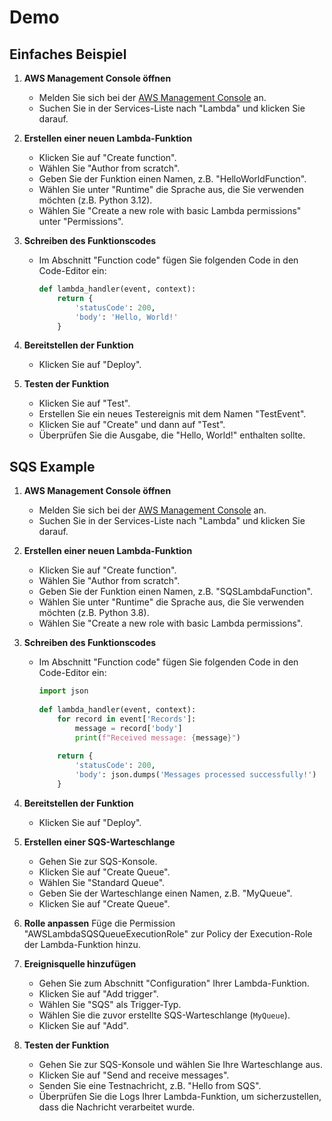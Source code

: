 # Demo
## Einfaches Beispiel

1. **AWS Management Console öffnen**
    - Melden Sie sich bei der [AWS Management Console](https://aws.amazon.com/console/) an.
    - Suchen Sie in der Services-Liste nach "Lambda" und klicken Sie darauf.

2. **Erstellen einer neuen Lambda-Funktion**
    - Klicken Sie auf "Create function".
    - Wählen Sie "Author from scratch".
    - Geben Sie der Funktion einen Namen, z.B. "HelloWorldFunction".
    - Wählen Sie unter "Runtime" die Sprache aus, die Sie verwenden möchten (z.B. Python 3.12).
    - Wählen Sie "Create a new role with basic Lambda permissions" unter "Permissions".

3. **Schreiben des Funktionscodes**
    - Im Abschnitt "Function code" fügen Sie folgenden Code in den Code-Editor ein:

      ```python
      def lambda_handler(event, context):
          return {
              'statusCode': 200,
              'body': 'Hello, World!'
          }
      ```

4. **Bereitstellen der Funktion**
    - Klicken Sie auf "Deploy".

5. **Testen der Funktion**
    - Klicken Sie auf "Test".
    - Erstellen Sie ein neues Testereignis mit dem Namen "TestEvent".
    - Klicken Sie auf "Create" und dann auf "Test".
    - Überprüfen Sie die Ausgabe, die "Hello, World!" enthalten sollte.

## SQS Example

1. **AWS Management Console öffnen**
    - Melden Sie sich bei der [AWS Management Console](https://aws.amazon.com/console/) an.
    - Suchen Sie in der Services-Liste nach "Lambda" und klicken Sie darauf.

2. **Erstellen einer neuen Lambda-Funktion**
    - Klicken Sie auf "Create function".
    - Wählen Sie "Author from scratch".
    - Geben Sie der Funktion einen Namen, z.B. "SQSLambdaFunction".
    - Wählen Sie unter "Runtime" die Sprache aus, die Sie verwenden möchten (z.B. Python 3.8).
    - Wählen Sie "Create a new role with basic Lambda permissions".

3. **Schreiben des Funktionscodes**
    - Im Abschnitt "Function code" fügen Sie folgenden Code in den Code-Editor ein:

      ```python
      import json
 
      def lambda_handler(event, context):
          for record in event['Records']:
              message = record['body']
              print(f"Received message: {message}")
 
          return {
              'statusCode': 200,
              'body': json.dumps('Messages processed successfully!')
          }
      ```

4. **Bereitstellen der Funktion**
    - Klicken Sie auf "Deploy".

5. **Erstellen einer SQS-Warteschlange**
    - Gehen Sie zur SQS-Konsole.
    - Klicken Sie auf "Create Queue".
    - Wählen Sie "Standard Queue".
    - Geben Sie der Warteschlange einen Namen, z.B. "MyQueue".
    - Klicken Sie auf "Create Queue".

6. **Rolle anpassen**
Füge die Permission "AWSLambdaSQSQueueExecutionRole" zur Policy der Execution-Role der Lambda-Funktion hinzu.

7. **Ereignisquelle hinzufügen**
    - Gehen Sie zum Abschnitt "Configuration" Ihrer Lambda-Funktion.
    - Klicken Sie auf "Add trigger".
    - Wählen Sie "SQS" als Trigger-Typ.
    - Wählen Sie die zuvor erstellte SQS-Warteschlange (`MyQueue`).
    - Klicken Sie auf "Add".

8. **Testen der Funktion**
    - Gehen Sie zur SQS-Konsole und wählen Sie Ihre Warteschlange aus.
    - Klicken Sie auf "Send and receive messages".
    - Senden Sie eine Testnachricht, z.B. "Hello from SQS".
    - Überprüfen Sie die Logs Ihrer Lambda-Funktion, um sicherzustellen, dass die Nachricht verarbeitet wurde.
